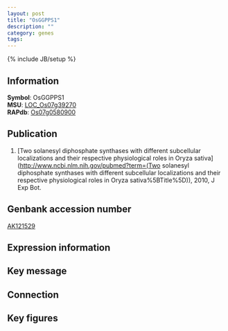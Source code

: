 ```yaml
---
layout: post
title: "OsGGPPS1"
description: ""
category: genes
tags: 
---
```

{% include JB/setup %}

## Information
__Symbol__: OsGGPPS1  
__MSU__: [LOC_Os07g39270](http://rice.plantbiology.msu.edu/cgi-bin/ORF_infopage.cgi?orf=LOC_Os07g39270)  
__RAPdb__: [Os07g0580900](http://rapdb.dna.affrc.go.jp/viewer/gbrowse_details/irgsp1?name=Os07g0580900)  

## Publication
1. [Two solanesyl diphosphate synthases with different subcellular localizations and their respective physiological roles in Oryza sativa](http://www.ncbi.nlm.nih.gov/pubmed?term=(Two solanesyl diphosphate synthases with different subcellular localizations and their respective physiological roles in Oryza sativa%5BTitle%5D)), 2010, J Exp Bot.

## Genbank accession number
[AK121529](http://www.ncbi.nlm.nih.gov/nuccore/AK121529)

## Expression information

## Key message

## Connection

## Key figures


